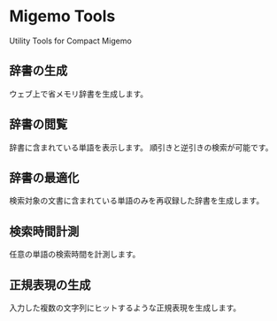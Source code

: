 # Migemo Tools

Utility Tools for Compact Migemo

## 辞書の生成

ウェブ上で省メモリ辞書を生成します。

## 辞書の閲覧

辞書に含まれている単語を表示します。
順引きと逆引きの検索が可能です。

## 辞書の最適化

検索対象の文書に含まれている単語のみを再収録した辞書を生成します。

## 検索時間計測

任意の単語の検索時間を計測します。

## 正規表現の生成
入力した複数の文字列にヒットするような正規表現を生成します。